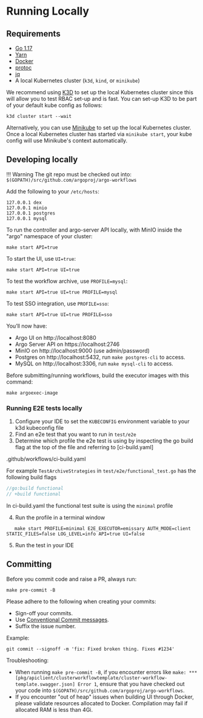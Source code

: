 # Running Locally

## Requirements

* [Go 1.17](https://golang.org/dl/)
* [Yarn](https://classic.yarnpkg.com/en/docs/install/#mac-stable)
* [Docker](https://docs.docker.com/get-docker/)
* [protoc](http://google.github.io/proto-lens/installing-protoc.html) 
* [jq](https://stedolan.github.io/jq/download/)
* A local Kubernetes cluster (`k3d`, `kind`, or `minikube`)

We recommend using [K3D](https://k3d.io/) to set up the local Kubernetes cluster since this will allow you to test RBAC
set-up and is fast. You can set-up K3D to be part of your default kube config as follows:

```shell
k3d cluster start --wait
```

Alternatively, you can use [Minikube](https://github.com/kubernetes/minikube) to set up the local Kubernetes cluster.
Once a local Kubernetes cluster has started via `minikube start`, your kube config will use Minikube's context
automatically.

## Developing locally

!!! Warning
    The git repo must be checked out into: `$(GOPATH)/src/github.com/argoproj/argo-workflows`

Add the following to your `/etc/hosts`:

```
127.0.0.1 dex
127.0.0.1 minio
127.0.0.1 postgres
127.0.0.1 mysql
```

To run the controller and argo-server API locally, with MinIO inside the "argo" namespace of your cluster:

```shell
make start API=true
```
    
To start the UI, use `UI=true`:

```shell
make start API=true UI=true
```

To test the workflow archive, use `PROFILE=mysql`:

```shell
make start API=true UI=true PROFILE=mysql
```
    
To test SSO integration, use `PROFILE=sso`:

```shell
make start API=true UI=true PROFILE=sso
```

You’ll now have:

* Argo UI on http://localhost:8080
* Argo Server API on https://localhost:2746
* MinIO on http://localhost:9000 (use admin/password)
* Postgres on http://localhost:5432, run `make postgres-cli` to access.
* MySQL on http://localhost:3306, run `make mysql-cli` to access.

Before submitting/running workflows, build the executor images with this command:

```shell
make argoexec-image
```

### Running E2E tests locally

1. Configure your IDE to set the `KUBECONFIG` environment variable to your k3d kubeconfig file
2. Find an e2e test that you want to run in `test/e2e`
3. Determine which profile the e2e test is using by inspecting the go build flag at the top of the file and referring to [ci-build.yaml]

.github/workflows/ci-build.yaml

For example `TestArchiveStrategies` in `test/e2e/functional_test.go` has the following build flags

```go
//go:build functional
// +build functional
```

In ci-build.yaml the functional test suite is using the `minimal` profile

4.  Run the profile in a terminal window

```shell
   make start PROFILE=minimal E2E_EXECUTOR=emissary AUTH_MODE=client STATIC_FILES=false LOG_LEVEL=info API=true UI=false
````

5. Run the test in your IDE

## Committing

Before you commit code and raise a PR, always run:

```shell
make pre-commit -B
```

Please adhere to the following when creating your commits:

* Sign-off your commits.
* Use [Conventional Commit messages](https://www.conventionalcommits.org/en/v1.0.0/).
* Suffix the issue number.

Example:

```shell
git commit --signoff -m 'fix: Fixed broken thing. Fixes #1234'
```

Troubleshooting:

* When running `make pre-commit -B`, if you encounter errors like
  `make: *** [pkg/apiclient/clusterworkflowtemplate/cluster-workflow-template.swagger.json] Error 1`,
  ensure that you have checked out your code into `$(GOPATH)/src/github.com/argoproj/argo-workflows`.
* If you encounter "out of heap" issues when building UI through Docker, please validate resources allocated to Docker.
  Compilation may fail if allocated RAM is less than 4Gi.
